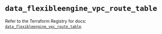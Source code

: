 # `data_flexibleengine_vpc_route_table`

Refer to the Terraform Registry for docs: [`data_flexibleengine_vpc_route_table`](https://registry.terraform.io/providers/flexibleenginecloud/flexibleengine/1.46.0/docs/data-sources/vpc_route_table).
